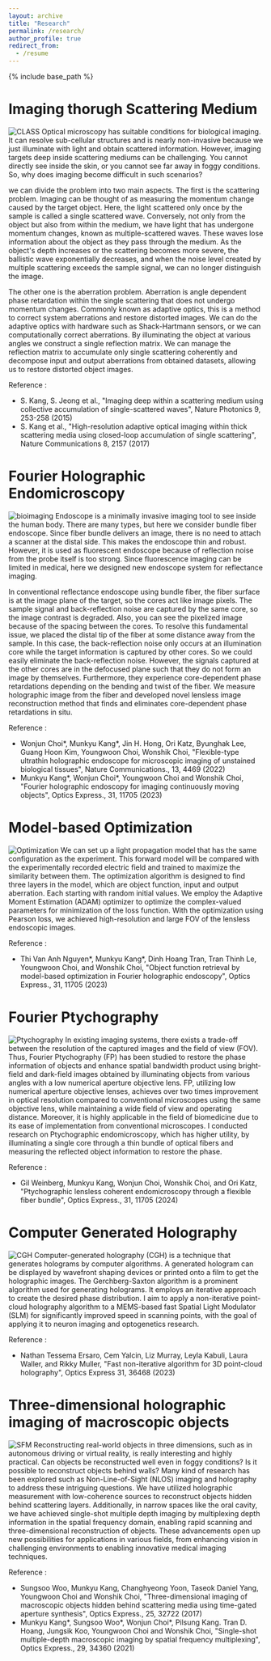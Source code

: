 ```yaml
---
layout: archive
title: "Research"
permalink: /research/
author_profile: true
redirect_from:
  - /resume
---
```


{% include base_path %}

Imaging thorugh Scattering Medium
======
![CLASS](https://github.com/munkyuK/munkyuK.github.io/blob/master/images/CLASS.png?raw=true)
Optical microscopy has suitable conditions for biological imaging. It can resolve sub-cellular structures and is nearly non-invasive because we just illuminate with light and obtain scattered information. However, imaging targets deep inside scattering mediums can be challenging. You cannot directly see inside the skin, or you cannot see far away in foggy conditions. So, why does imaging become difficult in such scenarios?

we can divide the problem into two main aspects. The first is the scattering problem. Imaging can be thought of as measuring the momentum change caused by the target object. Here, the light scattered only once by the sample is called a single scattered wave. Conversely, not only from the object but also from within the medium, we have light that has undergone momentum changes, known as multiple-scattered waves. These waves lose information about the object as they pass through the medium. As the object's depth increases or the scattering becomes more severe, the ballistic wave exponentially decreases, and when the noise level created by multiple scattering exceeds the sample signal, we can no longer distinguish the image.

The other one is the aberration problem. Aberration is angle dependent phase retardation within the single scattering that does not undergo momentum changes. Commonly known as adaptive optics, this is a method to correct system aberrations and restore distorted images. We can do the adaptive optics with hardware such as Shack-Hartmann sensors, or we can computationally correct aberrations. By illuminating the object at various angles we construct a single reflection matrix. We can manage the reflection matrix to accumulate only single scattering coherently and decompose input and output aberrations from obtained datasets, allowing us to restore distorted object images.

Reference :
* S. Kang, S. Jeong et al., "Imaging deep within a scattering medium using collective accumulation of single-scattered waves", Nature Photonics 9, 253-258 (2015)
* S. Kang et al., "High-resolution adaptive optical imaging within thick scattering media using closed-loop accumulation of single scattering", Nature Communications 8, 2157 (2017)

Fourier Holographic Endomicroscopy
======
![bioimaging](https://github.com/munkyuK/munkyuK.github.io/blob/master/images/bioimaging.png?raw=true)
Endoscope is a minimally invasive imaging tool to see inside the human body. There are many types, but here we consider bundle fiber endoscope. Since fiber bundle delivers an image, there is no need to attach a scanner at the distal side. This makes the endoscope thin and robust. However, it is used as fluorescent endoscope because of reflection noise from the probe itself is too strong. Since fluorescence imaging can be limited in medical, here we designed new endoscope system for reflectance imaging.

In conventional reflectance endoscope using bundle fiber, the fiber surface is at the image plane of the target, so the cores act like image pixels. The sample signal and back-reflection noise are captured by the same core, so the image contrast is degraded. Also, you can see the pixelized image because of the spacing between the cores. To resolve this fundamental issue, we placed the distal tip of the fiber at some distance away from the sample. In this case, the back-reflection noise only occurs at an illumination core while the target information is captured by other cores. So we could easily eliminate the back-reflection noise. However, the signals captured at the other cores are in the defocused plane such that they do not form an image by themselves. Furthermore, they experience core-dependent phase retardations depending on the bending and twist of the fiber. We measure holographic image from the fiber and developed novel lensless image reconstruction method that finds and eliminates core-dependent phase retardations in situ.

Reference :
* Wonjun Choi*, Munkyu Kang*, Jin H. Hong, Ori Katz, Byunghak Lee, Guang Hoon Kim, Youngwoon Choi, Wonshik Choi, "Flexible-type ultrathin holographic endoscope for microscopic imaging of unstained biological tissues", Nature Communications., 13, 4469 (2022)
* Munkyu Kang*, Wonjun Choi*, Youngwoon Choi and Wonshik Choi, "Fourier holographic endoscopy for imaging continuously moving objects", Optics Express., 31, 11705 (2023)

Model-based Optimization
======
![Optimization](https://github.com/munkyuK/munkyuK.github.io/blob/master/images/Optimization.png?raw=true)
We can set up a light propagation model that has the same configuration as the experiment. This forward model will be compared with the experimentally recorded electric field and trained to maximize the similarity between them. The optimization algorithm is designed to find three layers in the model, which are object function, input and output aberration. Each starting with random initial values. We employ the Adaptive Moment Estimation (ADAM) optimizer to optimize the complex-valued parameters for minimization of the loss function. With the optimization using Pearson loss, we achieved high-resolution and large FOV of the lensless endoscopic images.

Reference :
* Thi Van Anh Nguyen*, Munkyu Kang*, Dinh Hoang Tran, Tran Thinh Le, Youngwoon Choi, and Wonshik Choi, "Object function retrieval by model-based optimization in Fourier holographic endoscopy", Optics Express., 31, 11705 (2023)

Fourier Ptychography
======
![Ptychography](https://github.com/munkyuK/munkyuK.github.io/blob/master/images/Ptychography.png?raw=true)
In existing imaging systems, there exists a trade-off between the resolution of the captured images and the field of view (FOV). Thus, Fourier Ptychography (FP) has been studied to restore the phase information of objects and enhance spatial bandwidth product using bright-field and dark-field images obtained by illuminating objects from various angles with a low numerical aperture objective lens. FP, utilizing low numerical aperture objective lenses, achieves over two times improvement in optical resolution compared to conventional microscopes using the same objective lens, while maintaining a wide field of view and operating distance. Moreover, it is highly applicable in the field of biomedicine due to its ease of implementation from conventional microscopes. I conducted research on Ptychographic endomicroscopy, which has higher utility, by illuminating a single core through a thin bundle of optical fibers and measuring the reflected object information to restore the phase.

Reference :
* Gil Weinberg, Munkyu Kang, Wonjun Choi, Wonshik Choi, and Ori Katz, "Ptychographic lensless coherent endomicroscopy through a flexible fiber bundle", Optics Express., 31, 11705 (2024)

Computer Generated Holography
======
![CGH](https://github.com/munkyuK/munkyuK.github.io/blob/master/images/CGH.png?raw=true)
Computer-generated holography (CGH) is a technique that generates holograms by computer algorithms. A generated hologram can be displayed by wavefront shaping devices or printed onto a film to get the holographic images. The Gerchberg-Saxton algorithm is a prominent algorithm used for generating holograms. It employs an iterative approach to create the desired phase distribution. I aim to apply a non-iterative point-cloud holography algorithm to a MEMS-based fast Spatial Light Modulator (SLM) for significantly improved speed in scanning points, with the goal of applying it to neuron imaging and optogenetics research.

Reference :
* Nathan Tessema Ersaro, Cem Yalcin, Liz Murray, Leyla Kabuli, Laura Waller, and Rikky Muller, "Fast non-iterative algorithm for 3D point-cloud holography", Optics Express 31, 36468 (2023)

Three-dimensional holographic imaging of macroscopic objects
======
![SFM](https://github.com/munkyuK/munkyuK.github.io/blob/master/images/SFM.png?raw=true)
Reconstructing real-world objects in three dimensions, such as in autonomous driving or virtual reality, is really interesting and highly practical. Can objects be reconstructed well even in foggy conditions? Is it possible to reconstruct objects behind walls? Many kind of research has been explored such as Non-Line-of-Sight (NLOS) imaging and holography to address these intriguing questions. We have utilized holographic measurement with low-coherence sources to reconstruct objects hidden behind scattering layers. Additionally, in narrow spaces like the oral cavity, we have achieved single-shot multiple depth imaging by multiplexing depth information in the spatial frequency domain, enabling rapid scanning and three-dimensional reconstruction of objects. These advancements open up new possibilities for applications in various fields, from enhancing vision in challenging environments to enabling innovative medical imaging techniques.

Reference :
* Sungsoo Woo, Munkyu Kang, Changhyeong Yoon, Taseok Daniel Yang, Youngwoon Choi and Wonshik Choi, "Three-dimensional imaging of macroscopic objects hidden behind scattering media using time-gated aperture synthesis", Optics Express., 25, 32722 (2017)
* Munkyu Kang*, Sungsoo Woo*, Wonjun Choi*, Pilsung Kang. Tran D. Hoang, Jungsik Koo, Youngwoon Choi and Wonshik Choi, "Single-shot multiple-depth macroscopic imaging by spatial frequency multiplexing", Optics Express., 29, 34360 (2021)


